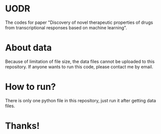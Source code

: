 # UODR
The codes for paper "Discovery of novel therapeutic properties of drugs from transcriptional responses based on machine learning".

# About data
Because of limitation of file size, the data files cannot be uploaded to this repository.
If anyone wants to run this code, please contact me by email.

# How to run?
There is only one python file in this repository, just run it after getting data files.

# Thanks!
